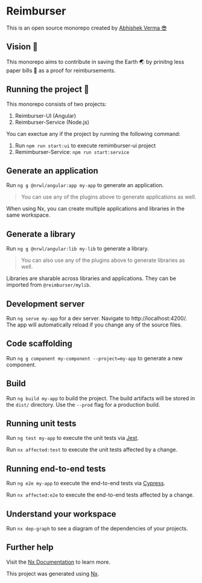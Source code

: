 # Reimburser

This is an open source monorepo created by [Abhishek Verma :sunglasses:](https://mrcreatist.github.io)

## Vision :volcano:

This monorepo aims to contribute in saving the Earth :earth_asia: by prinitng less paper bills :page_with_curl: as a proof for reimbursements.

## Running the project :running:

This monorepo consists of two projects:

  1. Reimburser-UI (Angular)
  2. Reimburser-Service (Node.js)

You can exectue any if the project by running the following command:

  1. Run `npm run start:ui` to execute remimburser-ui project
  2. Remimburser-Service: `npm run start:service`

## Generate an application

Run `ng g @nrwl/angular:app my-app` to generate an application.

> You can use any of the plugins above to generate applications as well.

When using Nx, you can create multiple applications and libraries in the same workspace.

## Generate a library

Run `ng g @nrwl/angular:lib my-lib` to generate a library.

> You can also use any of the plugins above to generate libraries as well.

Libraries are sharable across libraries and applications. They can be imported from `@reimburser/mylib`.

## Development server

Run `ng serve my-app` for a dev server. Navigate to http://localhost:4200/. The app will automatically reload if you change any of the source files.

## Code scaffolding

Run `ng g component my-component --project=my-app` to generate a new component.

## Build

Run `ng build my-app` to build the project. The build artifacts will be stored in the `dist/` directory. Use the `--prod` flag for a production build.

## Running unit tests

Run `ng test my-app` to execute the unit tests via [Jest](https://jestjs.io).

Run `nx affected:test` to execute the unit tests affected by a change.

## Running end-to-end tests

Run `ng e2e my-app` to execute the end-to-end tests via [Cypress](https://www.cypress.io).

Run `nx affected:e2e` to execute the end-to-end tests affected by a change.

## Understand your workspace

Run `nx dep-graph` to see a diagram of the dependencies of your projects.

## Further help

Visit the [Nx Documentation](https://nx.dev/angular) to learn more.


This project was generated using [Nx](https://nx.dev).
